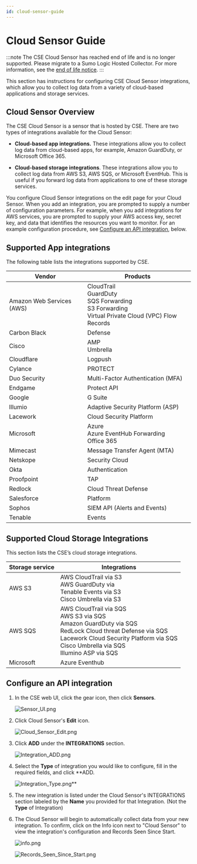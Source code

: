 ```yaml
---
id: cloud-sensor-guide
---
```


# Cloud Sensor Guide

:::note
The CSE Cloud Sensor has reached end of life and is no longer supported. Please migrate to a Sumo Logic Hosted Collector. For more information,
see the [end of life notice](https://app.getbeamer.com/cloudsiementerprise/en/end-of-life-notice-_-cloud-siem-enterprise-sensors).
:::

This section has instructions for configuring CSE Cloud Sensor integrations, which allow you to collect log data from a variety of cloud-based applications and storage services.

## Cloud Sensor Overview

The CSE Cloud Sensor is a sensor that is hosted by CSE. There are two types of integrations available for the Cloud Sensor:

* **Cloud-based app integrations.** These integrations allow you to collect log data from cloud-based apps, for example, Amazon GuardDuty, or Microsoft Office 365. 

* **Cloud-based storage integrations**. These integrations allow you to collect log data from AWS S3, AWS SQS, or Microsoft EventHub. This is useful if you forward log data from applications to one of these storage services. 

You configure Cloud Sensor integrations on the edit page for your Cloud Sensor. When you add an integration, you are prompted to supply a number of configuration parameters. For example, when you add integrations for AWS services, you are prompted to supply your AWS access key, secret key, and data that identifies the resources you want to monitor. For an example configuration procedure, see [Configure an API integration](cloud-sensor-guide.md), below.

## Supported App integrations

The following table lists the integrations supported by CSE. 

| Vendor | Products |
|--|--|
| Amazon Web Services (AWS) | CloudTrail<br/>GuardDuty<br/>SQS Forwarding<br/>S3 Forwarding<br/>Virtual Private Cloud (VPC) Flow Records<br/> |
| Carbon Black | Defense |
| Cisco	| AMP<br/>Umbrella |
| Cloudflare | Logpush |
| Cylance | PROTECT |
| Duo Security | Multi-Factor Authentication (MFA) |
| Endgame | Protect API |
| Google | G Suite |
| Illumio | Adaptive Security Platform (ASP) |
| Lacework | Cloud Security Platform |
| Microsoft | Azure<br/>Azure EventHub Forwarding<br/>Office 365 |
| Mimecast | Message Transfer Agent (MTA) |
| Netskope | Security Cloud |
| Okta | Authentication |
| Proofpoint | TAP |
| Redlock | Cloud Threat Defense |
| Salesforce | Platform |
| Sophos | SIEM API (Alerts and Events) |
| Tenable | Events |

## Supported Cloud Storage Integrations

This section lists the CSE’s cloud storage integrations.

| Storage service | Integrations |
|--|--|
| AWS S3 | AWS CloudTrail via S3<br/>AWS GuardDuty via<br/>Tenable Events via S3<br/>Cisco Umbrella via S3 |
| AWS SQS | AWS CloudTrail via SQS<br/>AWS S3 via SQS<br/>Amazon GuardDuty via SQS<br/>RedLock Cloud threat Defense via SQS<br/>Lacework Cloud Security Platform via SQS<br/>Cisco Umbrella via SQS<br/>Illumino ASP via SQS |
| Microsoft	| Azure Eventhub |

## Configure an API integration 

1. In the CSE web UI, click the gear icon, then click **Sensors**.   

    ![Sensor_UI.png](/img/cse/Sensor_UI.png)
1. Click Cloud Sensor's **Edit** icon.   

    ![Cloud_Sensor_Edit.png](/img/cse/Cloud_Sensor_Edit.png)
1. Click **ADD** under the **INTEGRATIONS** section.   

    ![Integration_ADD.png](/img/cse/Integration_ADD.png)
1. Select the **Type** of integration you would like to configure, fill in the required fields, and click **ADD.   

    ![Integration_Type.png](/img/cse/Integration_Type.png)**
1. The new integration is listed under the Cloud Sensor's INTEGRATIONS section labeled by the **Name** you provided for that Integration. (Not the **Type** of Integration)
1. The Cloud Sensor will begin to automatically collect data from your new integration. To confirm, click on the Info icon next to "Cloud Sensor" to view the integration's configuration and Records Seen Since Start.   

    ![info.png](/img/cse/info.png)   

    ![Records_Seen_Since_Start.png](/img/cse/Records_Seen_Since_Start.png)
